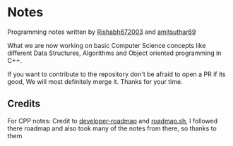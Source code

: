 # Notes

Programming notes written by [Rishabh672003](https://github.com/Rishabh672003) and [amitsuthar69](https://github.com/amitsuthar69)

What we are now working on basic Computer Science concepts like different Data Structures, Algorithms and Object oriented programming in C++.

If you want to contribute to the repository don't be afraid to open a PR
if its good, We will most definitely merge it. Thanks for your time.

## Credits

For CPP notes: Credit to [developer-roadmap](https://github.com/kamranahmedse/developer-roadmap) and [roadmap.sh](roadmap.sh), I followed there roadmap and
also took many of the notes from there, so thanks to them
